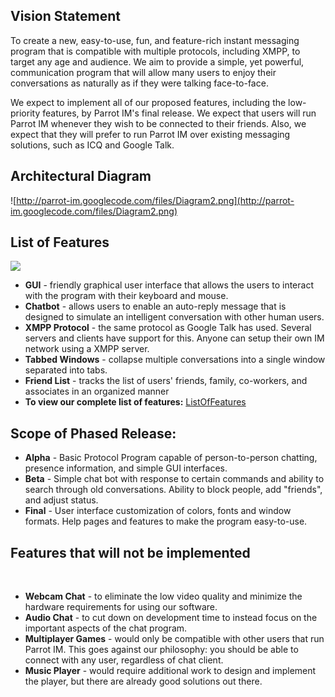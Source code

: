 ## Vision Statement ##
To create a new, easy-to-use, fun, and feature-rich instant messaging program that is compatible with multiple protocols, including XMPP, to target any age and audience. We aim to provide a simple, yet powerful, communication program that will allow many users to enjoy their conversations as naturally as if they were talking face-to-face.

We expect to implement all of our proposed features, including the low-priority features, by Parrot IM's final release. We expect that users will run Parrot IM whenever they wish to be connected to their friends. Also, we expect that they will prefer to run Parrot IM over existing messaging solutions, such as ICQ and Google Talk.

## Architectural Diagram ##
![http://parrot-im.googlecode.com/files/Diagram2.png](http://parrot-im.googlecode.com/files/Diagram2.png)<br>

<h2>List of Features</h2>
<img src='http://parrot-im.googlecode.com/files/Diagram.png' />

<ul><li><b>GUI</b> - friendly graphical user interface that allows the users to interact with the program with their keyboard and mouse.<br>
</li><li><b>Chatbot</b> - allows users to enable an auto-reply message that is designed to simulate an intelligent conversation with other human users.<br>
</li><li><b>XMPP Protocol</b> - the same protocol as Google Talk has used. Several servers and clients have support for this. Anyone can setup their own IM network using a XMPP server.<br>
</li><li><b>Tabbed Windows</b> - collapse multiple conversations into a single window separated into tabs.<br>
</li><li><b>Friend List</b> - tracks the list of users' friends, family, co-workers, and associates in an organized manner<br>
</li><li><b>To view our complete list of features:</b> <a href='ListOfFeatures.md'>ListOfFeatures</a></li></ul>

<h2>Scope of Phased Release:</h2>
<ul><li><b>Alpha</b> - Basic Protocol Program capable of person-to-person chatting, presence information, and simple GUI interfaces.<br>
</li><li><b>Beta</b> - Simple chat bot with response to certain commands and ability to search through old conversations. Ability to block people, add "friends", and adjust status.<br>
</li><li><b>Final</b> - User interface customization of colors, fonts and window formats. Help pages and features to make the program easy-to-use.</li></ul>


<h2>Features that will not be implemented</h2>
<br>

<ul><li><b>Webcam Chat</b> - to eliminate the low video quality and minimize the hardware requirements for using our software.<br>
</li><li><b>Audio Chat</b> - to cut down on development time to instead focus on the important aspects of the chat program.<br>
</li><li><b>Multiplayer Games</b> - would only be compatible with other users that run Parrot IM. This goes against our philosophy: you should be able to connect with any user, regardless of chat client.<br>
</li><li><b>Music Player</b> - would require additional work to design and implement the player, but there are already good solutions out there.
